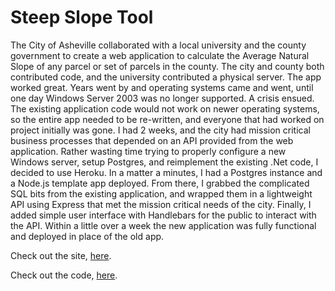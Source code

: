 # Steep Slope Tool
The City of Asheville collaborated with a local university and the county government to create a web application to calculate the Average Natural Slope of any parcel or set of parcels in the county. The city and county both contributed code, and the university contributed a physical server.  The app worked great. Years went by and operating systems came and went, until one day Windows Server 2003 was no longer supported. A crisis ensued. The existing application code would not work on newer operating systems, so the entire app needed to be re-written, and everyone that had worked on project initially was gone. I had 2 weeks, and the city had mission critical business processes that depended on an API provided from the web application. Rather wasting time trying to properly configure a new Windows server, setup Postgres, and reimplement the existing .Net code, I decided to use Heroku. In a matter a minutes, I had a Postgres instance and a Node.js template app deployed. From there, I grabbed the complicated SQL bits from the existing application, and wrapped them in a lightweight API using Express that met the mission critical needs of the city. Finally, I added simple user interface with Handlebars for the public to interact with the API. Within a little over a week the new application was fully functional and deployed in place of the old app.

Check out the site, [here](http://www.mapwnc.org/).

Check out the code, [here](https://github.com/cityofasheville/coa-bc-steep-slope-calculator).
